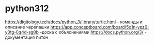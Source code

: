 # python312

https://digitology.tech/docs/python_3/library/turtle.html - команды и описание черепашки
https://app.conceptboard.com/board/5o1n-ypz6-y3tg-0q4d-sg0b -доска с объяснениями
https://docs.python.org/3/ - документация питон
